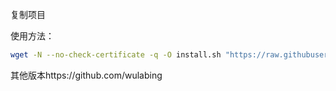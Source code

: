 复制项目

使用方法：

```bash
wget -N --no-check-certificate -q -O install.sh "https://raw.githubusercontent.com/jackwon9/v2ray/main/install.sh" && chmod +x install.sh && bash install.sh
```
  
  
其他版本https://github.com/wulabing  
